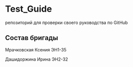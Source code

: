 # Test_Guide
репозиторий для проверки своего руководства по GitHub

## Состав бригады
Мрачковская Ксения ЭН1-35

Дашидоржина Ирина ЭН2-32
